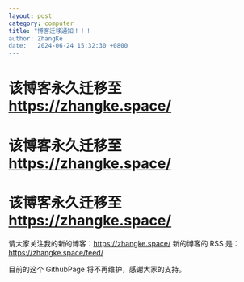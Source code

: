```yaml
---
layout: post
category: computer
title: "博客迁移通知！！！
author: ZhangKe
date:   2024-06-24 15:32:30 +0800
---
```


# 该博客永久迁移至 https://zhangke.space/
# 该博客永久迁移至 https://zhangke.space/
# 该博客永久迁移至 https://zhangke.space/

请大家关注我的新的博客：https://zhangke.space/
新的博客的 RSS 是：https://zhangke.space/feed/

目前的这个 GithubPage 将不再维护，感谢大家的支持。